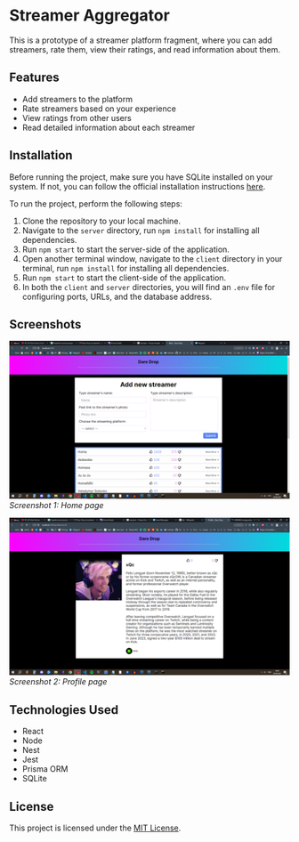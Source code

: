 # Streamer Aggregator

This is a prototype of a streamer platform fragment, where you can add streamers, rate them, view their ratings, and read information about them.

## Features

- Add streamers to the platform
- Rate streamers based on your experience
- View ratings from other users
- Read detailed information about each streamer

## Installation

Before running the project, make sure you have SQLite installed on your system. If not, you can follow the official installation instructions [here](https://www.sqlite.org/download.html).

To run the project, perform the following steps:

1. Clone the repository to your local machine.
2. Navigate to the `server` directory, run `npm install` for installing all dependencies.
3. Run `npm start` to start the server-side of the application.
4. Open another terminal window, navigate to the `client` directory in your terminal, run `npm install` for installing all dependencies.
5. Run `npm start` to start the client-side of the application.
6. In both the `client` and `server` directories, you will find an `.env` file for configuring ports, URLs, and the database address.

## Screenshots

![Streamer Platform](Home.png)
*Screenshot 1: Home page*

![Streamer Ratings](Profile.png)
*Screenshot 2: Profile page*

## Technologies Used

- React
- Node
- Nest
- Jest
- Prisma ORM
- SQLite

## License

This project is licensed under the [MIT License](LICENSE).
